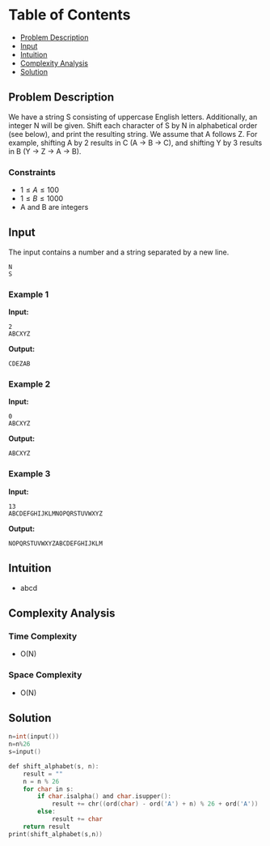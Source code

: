 # Table of Contents

- [Problem Description](#problem-description)
- [Input](#input)
- [Intuition](#intuition)
- [Complexity Analysis](#complexity-analysis)
- [Solution](#solution)

## Problem Description

We have a string S consisting of uppercase English letters. Additionally, an integer N will be given. Shift each character of S by N in alphabetical order (see below), and print the resulting string. We assume that A follows Z. For example, shifting A by 2 results in C (A → B → C), and shifting Y by 3 results in B (Y → Z → A → B).



### Constraints

- $1 \leq A \leq 100$
- $1 \leq B \leq 1000$
- A and B are integers

## Input

The input contains a number and a string separated by a new line.

```plain
N
S
```

### Example 1

**Input:**

```plain
2
ABCXYZ
```

**Output:**

```plain
CDEZAB
```

### Example 2

**Input:**

```plain
0
ABCXYZ
```

**Output:**

```plain
ABCXYZ
```

### Example 3

**Input:**

```plain
13
ABCDEFGHIJKLMNOPQRSTUVWXYZ
```

**Output:**

```plain
NOPQRSTUVWXYZABCDEFGHIJKLM
```

## Intuition

- abcd

## Complexity Analysis

### Time Complexity

- O(N)

### Space Complexity

- O(N)

## Solution

```C
n=int(input())
n=n%26
s=input()

def shift_alphabet(s, n):
    result = ""
    n = n % 26
    for char in s:
        if char.isalpha() and char.isupper():
            result += chr((ord(char) - ord('A') + n) % 26 + ord('A'))
        else:
            result += char
    return result
print(shift_alphabet(s,n))
```

